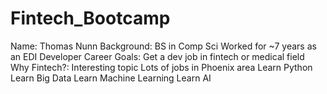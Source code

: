 # Fintech_Bootcamp

Name:           Thomas Nunn
Background:     BS in Comp Sci
                Worked for ~7 years as an EDI Developer
Career Goals:   Get a dev job in fintech or medical field
Why Fintech?:   Interesting topic
                Lots of jobs in Phoenix area
                Learn Python
                Learn Big Data
                Learn Machine Learning
                Learn AI